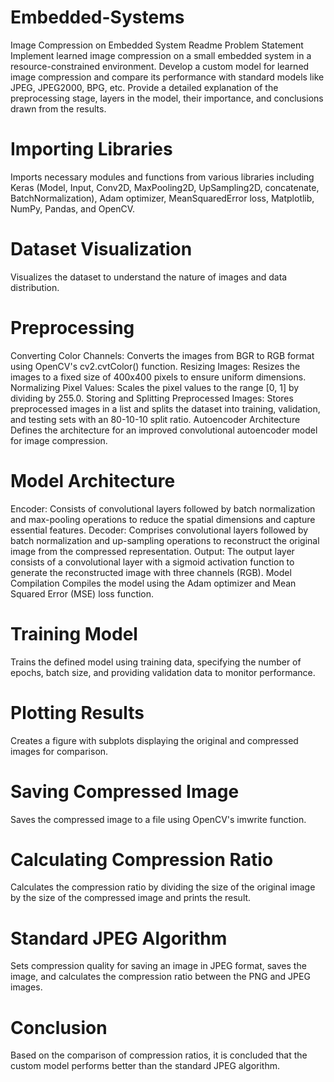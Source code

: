 # Embedded-Systems
Image Compression on Embedded System Readme
Problem Statement
Implement learned image compression on a small embedded system in a resource-constrained environment. Develop a custom model for learned image compression and compare its performance with standard models like JPEG, JPEG2000, BPG, etc. Provide a detailed explanation of the preprocessing stage, layers in the model, their importance, and conclusions drawn from the results.

# Importing Libraries
Imports necessary modules and functions from various libraries including Keras (Model, Input, Conv2D, MaxPooling2D, UpSampling2D, concatenate, BatchNormalization), Adam optimizer, MeanSquaredError loss, Matplotlib, NumPy, Pandas, and OpenCV.

# Dataset Visualization
Visualizes the dataset to understand the nature of images and data distribution.

# Preprocessing
Converting Color Channels: Converts the images from BGR to RGB format using OpenCV's cv2.cvtColor() function.
Resizing Images: Resizes the images to a fixed size of 400x400 pixels to ensure uniform dimensions.
Normalizing Pixel Values: Scales the pixel values to the range [0, 1] by dividing by 255.0.
Storing and Splitting Preprocessed Images: Stores preprocessed images in a list and splits the dataset into training, validation, and testing sets with an 80-10-10 split ratio.
Autoencoder Architecture
Defines the architecture for an improved convolutional autoencoder model for image compression.

# Model Architecture
Encoder: Consists of convolutional layers followed by batch normalization and max-pooling operations to reduce the spatial dimensions and capture essential features.
Decoder: Comprises convolutional layers followed by batch normalization and up-sampling operations to reconstruct the original image from the compressed representation.
Output: The output layer consists of a convolutional layer with a sigmoid activation function to generate the reconstructed image with three channels (RGB).
Model Compilation
Compiles the model using the Adam optimizer and Mean Squared Error (MSE) loss function.

# Training Model
Trains the defined model using training data, specifying the number of epochs, batch size, and providing validation data to monitor performance.

# Plotting Results
Creates a figure with subplots displaying the original and compressed images for comparison.

# Saving Compressed Image
Saves the compressed image to a file using OpenCV's imwrite function.

# Calculating Compression Ratio
Calculates the compression ratio by dividing the size of the original image by the size of the compressed image and prints the result.

# Standard JPEG Algorithm
Sets compression quality for saving an image in JPEG format, saves the image, and calculates the compression ratio between the PNG and JPEG images.

# Conclusion
Based on the comparison of compression ratios, it is concluded that the custom model performs better than the standard JPEG algorithm.
